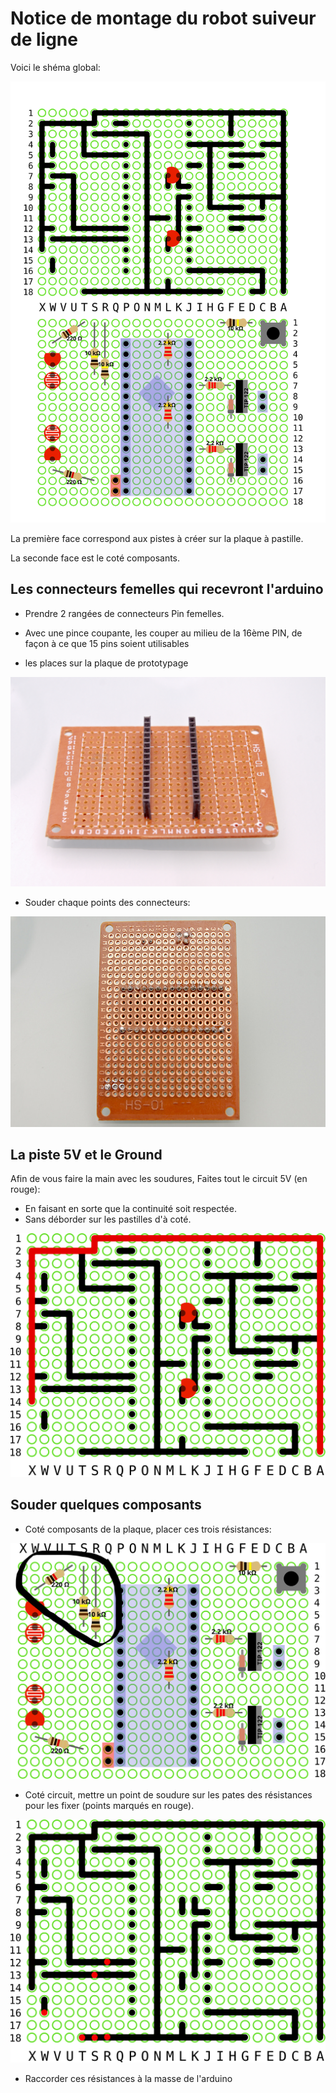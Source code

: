 # Notice de montage du robot suiveur de ligne

Voici le shéma global:

![Shema](electronics/robot-soudure-composants-v2.svg)


La première face correspond aux pistes à créer sur la plaque à pastille.

La seconde face est le coté composants.


## Les connecteurs femelles qui recevront l'arduino

* Prendre 2 rangées de connecteurs Pin femelles.
* Avec une pince coupante, les couper au milieu de la 16ème PIN, de façon à ce que 15 pins soient utilisables

* les places sur la plaque de prototypage

![photo connecteurs pins femelle](doc/connecteurspinFemelle.jpg)

* Souder chaque points des connecteurs:

![photo connecteurs pins femelle verso](doc/connnecteurspinFelemmeBack.jpg)

## La piste 5V et le Ground

Afin de vous faire la main avec les soudures, Faites tout le circuit 5V (en rouge):

* En faisant en sorte que la continuité soit respectée.
* Sans déborder sur les pastilles d'à coté.

![5V](electronics/robot-soudure-composants-v2-5V.svg)

## Souder quelques composants

* Coté composants de la plaque, placer ces trois résistances:

![resistances](electronics/robot-soudure-composants-v2-3-resistances.svg)

* Coté circuit, mettre un point de soudure sur les pates des résistances pour les fixer (points marqués en rouge).

![resistances](electronics/robot-soudure-composants-v2-3-resistances-verso.svg)

* Raccorder ces résistances à la masse de l'arduino 



